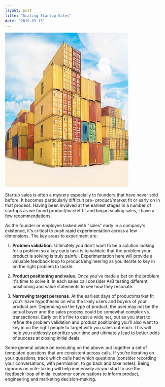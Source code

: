 ```yaml
---
layout: post
title: "Scaling Startup Sales"
date: "2019-03-13"
---
```

<img src="/assets/images/containers.jpg" alt="" style="width:400px;height:500px;">

Startup sales is often a mystery especially to founders that have never sold before. It becomes particularly difficult pre- product/market fit or early on in that process. Having been involved at the earliest stages in a number of startups as we found product/market fit and began scaling sales, I have a few recommendations.

As the founder or employee tasked with "sales" early in a company's existence, it's critical to push rapid experimentation across a few dimensions. The key areas to experiment are: 

1. **Problem validation**. Ultimately you don't want to be a solution looking for a problem so a key early task is to validate that the problem your product is solving is truly painful. Experimentation here will provide a valuable feedback loop to product/engineering as you iterate to key in on the right problem to tackle.

2. **Product positioning and value**. Once you've made a bet on the problem it's time to solve it. In each sales call consider A/B testing different positioning and value statements to see how they resonate. 

3. **Narrowing target personas**. At the earliest days of product/market fit you'll have hypotheses on who the likely users and buyers of your product are. Depending on the type of product, the user may not be the actual buyer and the sales process could be somewhat complex vs. transactional. Early on it's fine to cast a wide net, but as you start to refine the problem validation and product positioning you'll also want to key in on the right people to target with you sales outreach. This will help you ruthlessly prioritize your time and ultimately lead to better odds of success at closing initial deals.

Some general advice on executing on the above: put together a set of templated questions that are consistent across calls. If you're iterating on your questions, track which calls had which questions (consider recording your conversations, with permission, to go back and take notes). Being rigorous on note-taking will help immensely as you start to use the feedback loop of initial customer conversations to inform product, engineering and marketing decision-making.